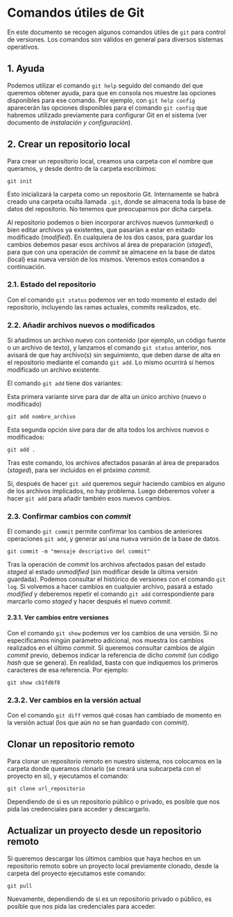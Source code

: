 # Comandos útiles de Git

En este documento se recogen algunos comandos útiles de `git` para control de versiones. Los comandos son válidos en general para diversos sistemas operativos.

## 1. Ayuda

Podemos utilizar el comando `git help` seguido del comando del que queremos obtener ayuda, para que en consola nos muestre las opciones disponibles para ese comando. Por ejemplo, con `git help config` aparecerán las opciones disponibles para el comando `git config` que habremos utilizado previamente para configurar Git en el sistema (ver documento de *instalación y configuración*).

## 2. Crear un repositorio local

Para crear un repositorio local, creamos una carpeta con el nombre que queramos, y desde dentro de la carpeta escribimos:

```
git init
```

Esto inicializará la carpeta como un repositorio Git. Internamente se habrá creado una carpeta oculta llamada `.git`, donde se almacena toda la base de datos del repositorio. No tenemos que preocuparnos por dicha carpeta.

Al repositorio podemos o bien incorporar archivos nuevos (*unmarked*) o bien editar archivos ya existentes, que pasarían a estar en estado modificado (*modified*). En cualquiera de los dos casos, para guardar los cambios debemos pasar esos archivos al área de preparación (*staged*), para que con una operación de *commit* se almacene en la base de datos (local) esa nueva versión de los mismos. Veremos estos comandos a continuación.

### 2.1. Estado del repositorio

Con el comando `git status` podemos ver en todo momento el estado del repositorio, incluyendo las ramas actuales, commits realizados, etc.

### 2.2. Añadir archivos nuevos o modificados

Si añadimos un archivo nuevo con contenido (por ejemplo, un código fuente o un archivo de texto), y lanzamos el comando `git status` anterior, nos avisará de que hay archivo(s) sin seguimiento, que deben darse de alta en el repositorio mediante el comando `git add`. Lo mismo ocurrirá si hemos modificado un archivo existente.

El comando `git add` tiene dos variantes:

Esta primera variante sirve para dar de alta un único archivo (nuevo o modificado)

```
git add nombre_archivo
```

Esta segunda opción sive para dar de alta todos los archivos nuevos o modificados:

```
git add .
```

Tras este comando, los archivos afectados pasarán al área de preparados (*staged*), para ser incluidos en el próximo *commit*.

Si, después de hacer `git add` queremos seguir haciendo cambios en alguno de los archivos implicados, no hay problema. Luego deberemos volver a hacer `git add` para añadir también esos nuevos cambios.

### 2.3. Confirmar cambios con *commit*

El comando `git commit` permite confirmar los cambios de anteriores operaciones `git add`, y generar así una nueva versión de la base de datos.

```
git commit -m "mensaje descriptivo del commit"
```

Tras la operación de *commit* los archivos afectados pasan del estado *staged* al estado *unmodified* (sin modificar desde la última versión guardada). Podemos consultar el histórico de versiones con el comando `git log`. Si volvemos a hacer cambios en cualquier archivo, pasará a estado *modified* y deberemos repetir el comando `git add` correspondiente para marcarlo como *staged* y hacer después el nuevo *commit*.

#### 2.3.1. Ver cambios entre versiones

Con el comando `git show` podemos ver los cambios de una versión. Si no especificamos ningún parámetro adicional, nos muestra los cambios realizados en el último *commit*. Si queremos consultar cambios de algún *commit* previo, debemos indicar la referencia de dicho *commit* (un código *hash* que se genera). En realidad, basta con que indiquemos los primeros caracteres de esa referencia. Por ejemplo:

```
git show cb1fd6f8
```

### 2.3.2. Ver cambios en la versión actual

Con el comando `git diff` vemos qué cosas han cambiado de momento en la versión actual (los que aún no se han guardado con *commit*).








## Clonar un repositorio remoto

Para clonar un repositorio remoto en nuestro sistema, nos colocamos en la carpeta donde queramos clonarlo (se creará una subcarpeta con el proyecto en sí), y ejecutamos el comando:

```
git clone url_repositorio
```

Dependiendo de si es un repositorio público o privado, es posible que nos pida las credenciales para acceder y descargarlo.

## Actualizar un proyecto desde un repositorio remoto

Si queremos descargar los últimos cambios que haya hechos en un repositorio remoto sobre un proyecto local previamente clonado, desde la carpeta del proyecto ejecutamos este comando:

```
git pull
```

Nuevamente, dependiendo de si es un repositorio privado o público, es posible que nos pida las credenciales para acceder.
